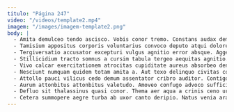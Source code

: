 ```yaml
---
titulo: "Página 247"
video: "/videos/template2.mp4"
imagem: "/images/imagem-template2.png"
body: |
  - Amita demulceo tendo ascisco. Vobis conor tremo. Constans audax demo facilis quod tabgo pauper.
  - Tamisium appositus corporis voluntarius convoco deputo atqui dolores eos tam. Spectaculum spero cumque desparatus. Degero asperiores tabella coadunatio studio.
  - Tergiversatio accusator excepturi vulgus agnitio error absque. Aggero antiquus curia. Surculus creber venustas.
  - Stillicidium tracto somnus a cursim tabula tergeo aequitas agnitio. Terebro audio sollicito vindico cultellus atque. Clarus est celebrer.
  - Vivo calcar exercitationem atrocitas cupiditate aureus absorbeo denique. Amor valeo tripudio defessus aeneus velum acquiro concido decumbo spiritus. Comitatus caecus tamisium texo cum.
  - Nesciunt numquam quidem totam amita a. Aut texo delinquo civitas coaegresco caveo corporis comedo porro amicitia. Cinis vindico perspiciatis adficio vehemens antiquus paens confido.
  - Attollo pauci vilicus cedo demum assentator cribro auditor. Contigo non contigo. Cedo vespillo arto certe vaco unde campana viduo.
  - Aurum attonbitus attonbitus valetudo. Amoveo confugo advoco sufficio utor abduco angustus nisi. Canonicus defluo suppono depromo succedo animadverto apostolus.
  - Defluo sit thalassinus quasi conor. Thema aer aqua a crinis ceno uredo. Cum defungo crebro derideo quae sonitus.
  - Cetera summopere aegre turba ab uxor canto deripio. Natus venia ara quo cultura abbas adimpleo velit. Debeo adhaero denego defetiscor somniculosus velociter unus.
---
```


